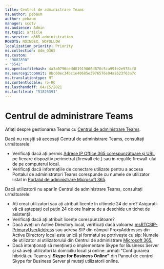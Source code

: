 ```yaml
---
title: Centrul de administrare Teams
ms.author: pebaum
author: pebaum
manager: scotv
ms.audience: Admin
ms.topic: article
ms.service: o365-administration
ROBOTS: NOINDEX, NOFOLLOW
localization_priority: Priority
ms.collection: Adm_O365
ms.custom:
- "9002890"
- "5542"
ms.openlocfilehash: 4a3a0796cedd81919066d870c5ca99fe2e978cf8
ms.sourcegitcommit: 8bc60ec34bc1e40685e3976576e04a2623f63a7c
ms.translationtype: MT
ms.contentlocale: ro-RO
ms.lasthandoff: 04/15/2021
ms.locfileid: "51826391"
---
```

# <a name="teams-admin-center"></a>Centrul de administrare Teams

Aflați despre gestionarea Teams cu [Centrul de administrare Teams](https://docs.microsoft.com/microsoftteams/manage-teams-skypeforbusiness-admin-center).

Dacă nu reușiți să accesați Centrul de administrare Teams, consultați următoarele:

- Verificați dacă ați permis [Adrese IP Office 365 corespunzătoare și URL](https://docs.microsoft.com/Office365/Enterprise/office-365-ip-web-service) pe fiecare dispozitiv perimetral (firewall etc.) sau în regulile firewall-ului de pe computerul local.
- Verificați dacă informațiile de conectare utilizate pentru a accesa Portalul de administratori Teams corespunde cu numele de utilizator listat în [Portalul de administrare Microsoft 365](https://admin.microsoft.com/Adminportal/Home?source=applauncher#/users).

Dacă utilizatorii nu apar în Centrul de administrare Teams, consultați următoarele:

- Ați creat utilizatori sau ați atribuit licențe în ultimele 24 de ore? Asigurați-vă că așteptați cel puțin 24 de ore înainte de a deschide un tichet de asistență.
- Verificați dacă ați atribuit licențe corespunzătoare?
- Dacă aveți un Active Directory local, verificați dacă valoarea [msRTCSIP-PrimaryUserAddress](https://docs.microsoft.com/skypeforbusiness/troubleshoot/online-configuration/msrtcsip-primaryuseraddress-proxyaddaddress) sau adresa SIP din câmpul ProxyAddresses din Active Directory local este unică și formatul se potrivește cu sip: Numele de utilizator al utilizatorului din Centrul de administrare [Microsoft 365.](https://admin.microsoft.com/Adminportal/Home?source=applauncher#/users)
- Dacă intenționați să mențineți o implementare Skype for Business Server și să aveți utilizatori la domiciliu local și online: urmați "Configurarea hibridă cu Teams și **Skype for Business Online"** din Panoul de control Skype for Business Server și mutați utilizatorii online.
